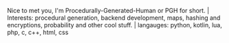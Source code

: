 Nice to met you, I'm Procedurally-Generated-Human or PGH for short. |
Interests: procedural generation, backend development, maps, hashing and encryptions, probability and other cool stuff. |
langauges: python, kotlin, lua, php, c, c++, html, css

<!---
Procedurally-Generated-Human/Procedurally-Generated-Human is a ✨ special ✨ repository because its `README.md` (this file) appears on your GitHub profile.
You can click the Preview link to take a look at your changes.
--->
